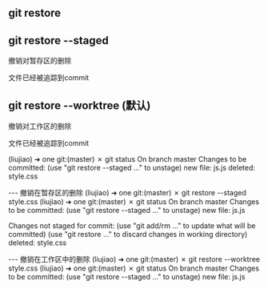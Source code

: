 ## git restore

## git restore --staged

撤销对暂存区的删除

文件已经被追踪到commit


## git restore --worktree (默认)

撤销对工作区的删除

文件已经被追踪到commit


(liujiao) ➜  one git:(master) ✗ git status
On branch master
Changes to be committed:
  (use "git restore --staged <file>..." to unstage)
        new file:   js.js
        deleted:    style.css


--- 撤销在暂存区的删除
(liujiao) ➜  one git:(master) ✗ git restore --staged style.css
(liujiao) ➜  one git:(master) ✗ git status
On branch master
Changes to be committed:
  (use "git restore --staged <file>..." to unstage)
        new file:   js.js

Changes not staged for commit:
  (use "git add/rm <file>..." to update what will be committed)
  (use "git restore <file>..." to discard changes in working directory)
        deleted:    style.css


--- 撤销在工作区中的删除
(liujiao) ➜  one git:(master) ✗ git restore --worktree style.css
(liujiao) ➜  one git:(master) ✗ git status
On branch master
Changes to be committed:
  (use "git restore --staged <file>..." to unstage)
        new file:   js.js


